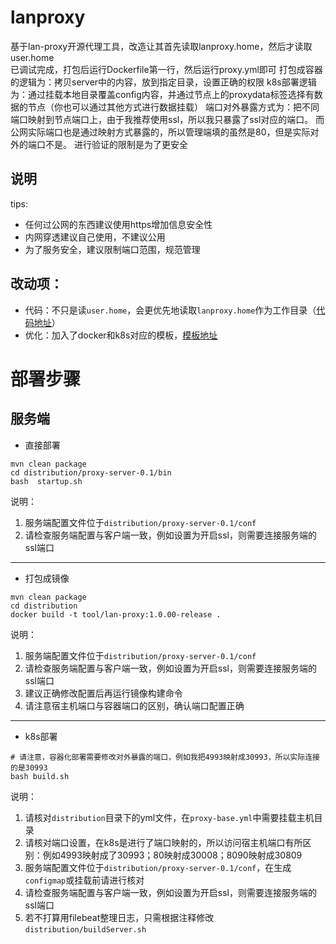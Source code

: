 
# lanproxy
基于lan-proxy开源代理工具，改造让其首先读取lanproxy.home，然后才读取user.home  
已调试完成，打包后运行Dockerfile第一行，然后运行proxy.yml即可
打包成容器的逻辑为：拷贝server中的内容，放到指定目录，设置正确的权限
k8s部署逻辑为：通过挂载本地目录覆盖config内容，并通过节点上的proxydata标签选择有数据的节点（你也可以通过其他方式进行数据挂载）
端口对外暴露方式为：把不同端口映射到节点端口上，由于我推荐使用ssl，所以我只暴露了ssl对应的端口。
而公网实际端口也是通过映射方式暴露的，所以管理端填的虽然是80，但是实际对外的端口不是。
进行验证的限制是为了更安全

## 说明
tips: 
- 任何过公网的东西建议使用https增加信息安全性
- 内网穿透建议自己使用，不建议公用   
- 为了服务安全，建议限制端口范围，规范管理

## 改动项：
- 代码：不只是读``user.home``，会更优先地读取``lanproxy.home``作为工作目录（[代码地址](https://github.com/zafir-zhong/lanproxy/proxy-server/src/main/java/org/fengfei/lanproxy/server/config/ProxyConfig.java)）
- 优化：加入了docker和k8s对应的模板，[模板地址](https://github.com/zafir-zhong/public/tree/master/tool/lanproxy/proxy-server/k8s)

# 部署步骤
## 服务端

- 直接部署

```shell script
mvn clean package
cd distribution/proxy-server-0.1/bin
bash  startup.sh
```

说明：
1. 服务端配置文件位于``distribution/proxy-server-0.1/conf``
2. 请检查服务端配置与客户端一致，例如设置为开启ssl，则需要连接服务端的ssl端口

---

- 打包成镜像
```shell script
mvn clean package
cd distribution
docker build -t tool/lan-proxy:1.0.00-release .
```

说明：
1. 服务端配置文件位于``distribution/proxy-server-0.1/conf``
2. 请检查服务端配置与客户端一致，例如设置为开启ssl，则需要连接服务端的ssl端口
3. 建议正确修改配置后再运行镜像构建命令
4. 请注意宿主机端口与容器端口的区别，确认端口配置正确

---

- k8s部署
```shell script
# 请注意，容器化部署需要修改对外暴露的端口，例如我把4993映射成30993，所以实际连接的是30993
bash build.sh
```

说明：
1. 请核对``distribution``目录下的yml文件，在``proxy-base.yml``中需要挂载主机目录
2. 请核对端口设置，在k8s是进行了端口映射的，所以访问宿主机端口有所区别：例如4993映射成了30993；80映射成30008；8090映射成30809
3. 服务端配置文件位于``distribution/proxy-server-0.1/conf``，在生成``configmap``或挂载前请进行核对
4. 请检查服务端配置与客户端一致，例如设置为开启ssl，则需要连接服务端的ssl端口
5. 若不打算用filebeat整理日志，只需根据注释修改``distribution/buildServer.sh``



